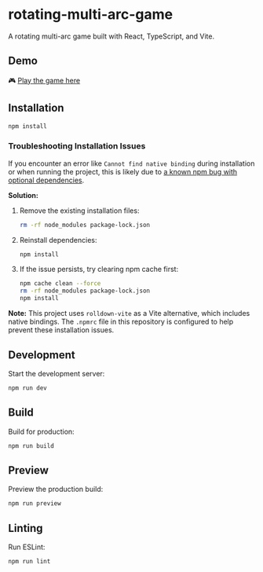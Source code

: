 # rotating-multi-arc-game

A rotating multi-arc game built with React, TypeScript, and Vite.

## Demo

🎮 [Play the game here](https://idavidka.github.io/rotating-multi-arc-game/)

## Installation

```bash
npm install
```

### Troubleshooting Installation Issues

If you encounter an error like `Cannot find native binding` during installation or when running the project, this is likely due to [a known npm bug with optional dependencies](https://github.com/npm/cli/issues/4828).

**Solution:**

1. Remove the existing installation files:
   ```bash
   rm -rf node_modules package-lock.json
   ```

2. Reinstall dependencies:
   ```bash
   npm install
   ```

3. If the issue persists, try clearing npm cache first:
   ```bash
   npm cache clean --force
   rm -rf node_modules package-lock.json
   npm install
   ```

**Note:** This project uses `rolldown-vite` as a Vite alternative, which includes native bindings. The `.npmrc` file in this repository is configured to help prevent these installation issues.

## Development

Start the development server:
```bash
npm run dev
```

## Build

Build for production:
```bash
npm run build
```

## Preview

Preview the production build:
```bash
npm run preview
```

## Linting

Run ESLint:
```bash
npm run lint
```

